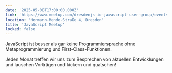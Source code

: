 ```yaml
---
date: '2025-05-08T17:00:00.000Z'
link: 'https://www.meetup.com/dresdenjs-io-javascript-user-group/events/wwdfrqyhchblb'
location: 'Hermann-Mende-Straße 4, Dresden'
title: 'JavaScript Meetup'
locked: false
---
```

JavaScript ist besser als gar keine Programmiersprache ohne Metaprogrammierung und First-Class-Funktionen.

Jeden Monat treffen wir uns zum Besprechen von aktuellen Entwicklungen und lauschen Vorträgen und kickern und quatschen!
